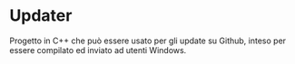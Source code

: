 # Updater
Progetto in C++ che può essere usato per gli update su Github, inteso per essere compilato ed inviato ad utenti Windows.
